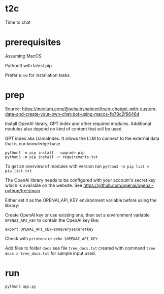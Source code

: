 # t2c
Time to chat

# prerequisites

Assuming MacOS

Python3 with latest pip.

Prefer `brew` for installation tasks.

# prep

Source: https://medium.com/@sohaibshaheen/train-chatgpt-with-custom-data-and-create-your-own-chat-bot-using-macos-fb78c2f9646d

Install OpenAI library, GPT index and other required modules. Additional modules also depend on kind of content that will be used.

GPT index aka LlamaIndex. It allows the LLM to connect to the external data that is our knowledge base.

```
python3 -m pip install --upgrade pip
python3 -m pip install -r requirements.txt
```

To get an overview of modules with version run `python3 -m pip list > pip_list.txt`

The OpenAI library needs to be configured with your account's secret key which is available on the website. See https://github.com/openai/openai-python/tree/main

Either set it as the OPENAI_API_KEY environment variable before using the library:

Create OpenAI key or use existing one, then set a environment variable `OPENAI_API_KEY` to contain the OpenAI key like:

`export OPENAI_API_KEY=someveryseceretkey`

Check with `printenv` or `echo $OPENAI_API_KEY`

Add files to folder `docs` see file `tree_docs.txt` created with command `tree docs > tree_docs.txt` for sample input used.

# run

`python3 app.py`

